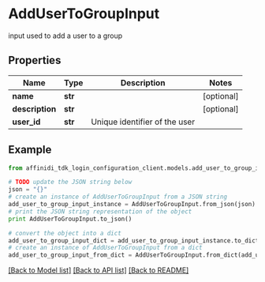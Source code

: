 # AddUserToGroupInput

input used to add a user to a group

## Properties

| Name            | Type    | Description                   | Notes      |
| --------------- | ------- | ----------------------------- | ---------- |
| **name**        | **str** |                               | [optional] |
| **description** | **str** |                               | [optional] |
| **user_id**     | **str** | Unique identifier of the user |

## Example

```python
from affinidi_tdk_login_configuration_client.models.add_user_to_group_input import AddUserToGroupInput

# TODO update the JSON string below
json = "{}"
# create an instance of AddUserToGroupInput from a JSON string
add_user_to_group_input_instance = AddUserToGroupInput.from_json(json)
# print the JSON string representation of the object
print AddUserToGroupInput.to_json()

# convert the object into a dict
add_user_to_group_input_dict = add_user_to_group_input_instance.to_dict()
# create an instance of AddUserToGroupInput from a dict
add_user_to_group_input_from_dict = AddUserToGroupInput.from_dict(add_user_to_group_input_dict)
```

[[Back to Model list]](../README.md#documentation-for-models) [[Back to API list]](../README.md#documentation-for-api-endpoints) [[Back to README]](../README.md)
